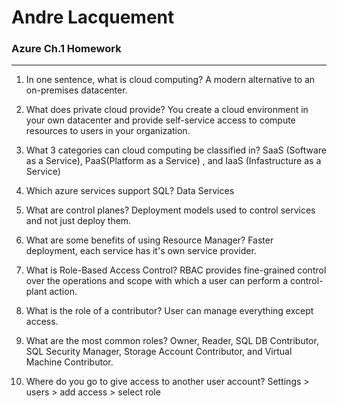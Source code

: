 ﻿# Andre Lacquement
### Azure Ch.1 Homework
---

1. In one sentence, what is cloud computing? 
 A modern alternative to an on-premises datacenter. 
 
1. What does private cloud provide? You create a cloud environment in your own datacenter and provide self-service access to compute resources to users in your organization. 
 
1. What 3 categories can cloud computing be classified in?
SaaS (Software as a Service), PaaS(Platform as a Service) , and IaaS (Infastructure as a Service)

1. Which azure services support SQL? 
Data Services

1. What are control planes?
Deployment models used to control services and not just deploy them.

1. What are some benefits of using Resource Manager?
Faster deployment, each service has it's own service provider.

1. What is Role-Based Access Control? 
RBAC provides fine-grained control over the operations and scope with which a user can perform a control-plant action.

1. What is the role of a contributor? 
User can manage everything except access.

1. What are the most common roles?
Owner, Reader, SQL DB Contributor, SQL Security Manager, Storage Account Contributor, and Virtual Machine Contributor.

1. Where do you go to give access to another user account?
Settings > users > add access > select role

